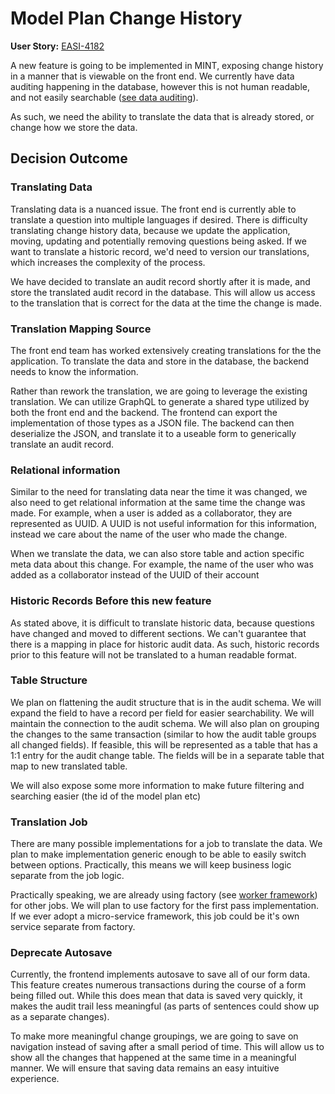 # Model Plan Change History

**User Story:** [EASI-4182](https://jiraent.cms.gov/browse/EASI-4182)

A new feature is going to be implemented in MINT, exposing change history in a manner that is viewable on the front end. We currently have data auditing happening in the database, however this is not human readable, and not easily searchable ([see data auditing](0007-adr-data-auditing.md)).

As such, we need the ability to translate the data that is already stored, or change how we store the data.

## Decision Outcome

### Translating Data

Translating data is a nuanced issue. The front end is currently able to translate a question into multiple languages if desired. There is difficulty translating change history data, because we update the application, moving, updating and potentially removing questions being asked. If we want to translate a historic record, we'd need to version our translations, which increases the complexity of the process.

We have decided to translate an audit record shortly after it is made, and store the translated audit record in the database. This will allow us access to the translation that is correct for the data at the time the change is made.

### Translation Mapping Source

The front end team has worked extensively creating translations for the the application. To translate the data and store in the database, the backend needs to know the information.

Rather than rework the translation, we are going to leverage the existing translation. We can utilize GraphQL to generate a shared type utilized by both the front end and the backend. The frontend can export the implementation of those types as a JSON file. The backend can then deserialize the JSON, and translate it to a useable form to generically translate an audit record.

### Relational information

Similar to the need for translating data near the time it was changed, we also need to get relational information at the same time the change was made. For example, when a user is added as a collaborator, they are represented as UUID. A UUID is not useful information for this information, instead we care about the name of the user who made the change.

When we translate the data, we can also store table and action specific meta data about this change. For example, the name of the user who was added as a collaborator instead of the UUID of their account

### Historic Records Before this new feature

As stated above, it is difficult to translate historic data, because questions have changed and moved to different sections. We can't guarantee that there is a mapping in place for historic audit data. As such, historic records prior to this feature will not be translated to a human readable format.

### Table Structure

We plan on flattening the audit structure that is in the audit schema. We will expand the field to have a record per field for easier searchability. We will maintain the connection to the audit schema. We will also plan on grouping the changes to the same transaction (similar to how the audit table groups all changed fields). If feasible, this will be represented as a table that has a 1:1 entry for the audit change table. The fields will be in a separate table that map to new translated table.

We will also expose some more information to make future filtering and searching easier (the id of the model plan etc)

### Translation Job

There are many possible implementations for a job to translate the data. We plan to make implementation generic enough to be able to easily switch between options. Practically, this means we will keep business logic separate from the job logic.

Practically speaking, we are already using factory (see [worker framework](0006-adr-worker-framework.md)) for other jobs. We will plan to use factory for the first pass implementation. If we ever adopt a micro-service framework, this job could be it's own service separate from factory.

### Deprecate Autosave
Currently, the frontend implements autosave to save all of our form data. This feature creates numerous transactions during the course of a form being filled out. While this does mean that data is saved very quickly, it makes the audit trail less meaningful (as parts of sentences could show up as a separate changes). 

To make more meaningful change groupings, we are going to save on navigation instead of saving after a small period of time. This will allow us to show all the changes that happened at the same time in a meaningful manner. We will ensure that saving data remains an easy intuitive experience. 
